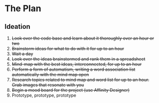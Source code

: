 # The Plan

## Ideation

1. ~~Look over the code base and learn about it thoroughly over an hour or two~~
2. ~~Brainstorm ideas for what to do with it for up to an hour~~
3. ~~Wait a day~~
4. ~~Look over the ideas brainstormed and rank them in a spreadsheet~~
5. ~~Mind-map with the best ideas, interconnected, for up to an hour~~
6. ~~Perform a form of automatism, writing a word association list automatically with the mind map open~~
7. ~~Research topics related to mind map and word list for up to an hour. Grab images that resonate with you~~
8. ~~Begin a mood board for the project (use Affinity Designer)~~
9. Prototype, prototype, prototype